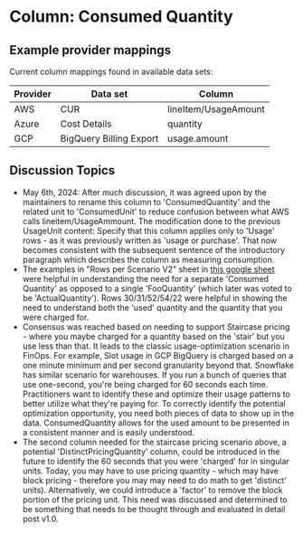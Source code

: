 # Column: Consumed Quantity

## Example provider mappings

Current column mappings found in available data sets:

| Provider | Data set                | Column               |
|----------|-------------------------|----------------------|
| AWS      | CUR                     | lineItem/UsageAmount |
| Azure    | Cost Details            | quantity             |
| GCP      | BigQuery Billing Export | usage.amount               |

## Discussion Topics

* May 6th, 2024: After much discussion, it was agreed upon by the maintainers to rename this column to 'ConsumedQuantity' and the related unit to 'ConsumedUnit' to reduce confusion between what AWS calls lineitem/UsageAmmount. The modification done to the previous UsageUnit content: Specify that this column applies only to 'Usage' rows - as it was previously written as 'usage or purchase'. That now becomes consistent with the subsequent sentence of the introductory paragraph which describes the column as measuring consumption.
* The examples in "Rows  per Scenario V2" sheet in [this google sheet](https://docs.google.com/spreadsheets/d/1zA0brhrEntfWlzt5VNcNLBFnKPEiarajTF84o4ATeEw/edit#gid=1134244055) were helpful in understanding the need for a separate 'Consumed Quantity' as opposed to a single 'FooQuantity' (which later was voted to be 'ActualQuantity'). Rows 30/31/52/54/22 were helpful in showing the need to understand both the 'used' quantity and the quantity that you were charged for.
* Consensus was reached based on needing to support Staircase pricing - where you maybe charged for a quantity based on the 'stair' but you use less than that. It leads to the classic usage-optimization scenario in FinOps. For example, Slot usage in GCP BigQuery is charged based on a one minute minimum and per second granularity beyond that. Snowflake has similar scenario for warehouses. If you run a bunch of queries that use one-second, you're being charged for 60 seconds each time. Practitioners want to identify these and optimize their usage patterns to better utilize what they're paying for. To correctly identify the potential optimization opportunity, you need both pieces of data to show up in the data. ConsumedQuantity allows for the used amount to be presented in a consistent manner and is easily understood.
* The second column needed for the staircase pricing scenario above, a potential 'DistinctPricingQuantity' column, could be introduced in the future to identify the 60 seconds that you were 'charged' for in singular units. Today, you may have to use pricing quantity - which may have block pricing - therefore you may may need to do math to get 'distinct' units). Alternatively, we could introduce a 'factor' to remove the block portion of the pricing unit. This need was discussed and determined to be something that needs to be thought through and evaluated in detail post v1.0.
